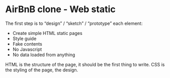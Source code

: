 AirBnB clone - Web static
=========================

The first step is to “design” / “sketch” / “prototype” each element:

* Create simple HTML static pages
* Style guide
* Fake contents
* No Javascript
* No data loaded from anything

HTML is the structure of the page, it should be the first thing to write. CSS is the styling of the page, the design.
